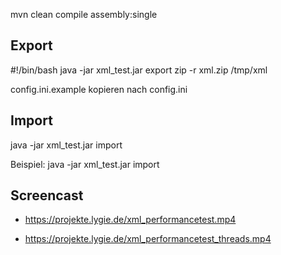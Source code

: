 mvn clean compile assembly:single

## Export
#!/bin/bash
java -jar xml_test.jar export
zip -r xml.zip /tmp/xml

config.ini.example kopieren nach config.ini

## Import
java -jar xml_test.jar import 


Beispiel:
java -jar xml_test.jar import 

## Screencast
- https://projekte.lygie.de/xml_performancetest.mp4

- https://projekte.lygie.de/xml_performancetest_threads.mp4
